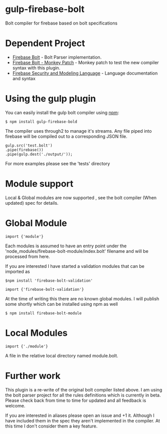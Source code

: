 # gulp-firebase-bolt
Bolt compiler for firebase based on bolt specifications

# Dependent Project

  - [Firebase Bolt](https://www.github.com/firebase/bolt) - Bolt Parser implementation.
  - [Firebase Bolt - Monkey Patch](https://www.github.com/brewsoftware/bolt) - Monkey patch to test the new compiler syntax with this plugin.
  - [Firebase Security and Modeling Language](https://www.github.com/firebase/bolt/docs/language.md) - Language documentation and syntax

# Using the gulp plugin

You can easily install the gulp bolt compiler using [npm](https://docs.npmjs.com/cli/install):

    $ npm install gulp-firebase-bold

The compiler uses through2 to manage it's streams. Any file piped into firebase will be compiled out to a corresponding JSON file.

    gulp.src('test.bolt')
    .pipe(firebase())
    .pipe(gulp.dest('./output/'));

For more examples please see the 'tests' directory

# Module support

Local & Global modules are now supported , see the bolt compiler (When updated) spec for details.


# Global Module

    import {'module'}

Each modules is assumed to have an entry point under the 'node_modules/firebase-bolt-module/index.bolt' filename and will be processed from here.

If you are interested I have started a validation modules that can be imported as

    $npm install 'firebase-bolt-validation'

    import {'firebase-bolt-validation'}


At the time of writing this there are no known global modules. I will publish some shortly which can be installed using npm as well

    $ npm install firebase-bolt-module

# Local Modules

    import {'./module'}

A file in the relative local directory named module.bolt.

# Further work

This plugin is a re-write of the original bolt compiler listed above. I am using the bolt parser project for all the rules definitions which is currently in beta. Please check back from time to time for updated and all feedback is welcome.

If you are interested in aliases please open an issue and +1 it. Although I have included them in the spec they aren't implemented in the compiler. At this time I don't consider them a key feature.
